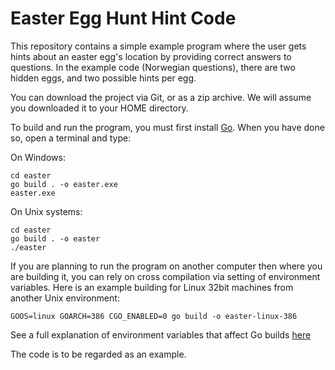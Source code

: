 # Easter Egg Hunt Hint Code

This repository contains a simple example program where the user gets hints about an easter egg's location by providing correct answers to questions. In the example code (Norwegian questions), there are two hidden eggs, and two possible hints per egg.

You can download the project via Git, or as a zip archive. We will assume you downloaded it to your HOME directory.

To build and run the program, you must first install [Go](https://golang.org/dl/). When you have done so, open a terminal and type:

On Windows:

    cd easter
    go build . -o easter.exe
    easter.exe

On Unix systems:

    cd easter
    go build . -o easter
    ./easter

If you are planning to run the program on another computer then where you are building it, you can rely on cross compilation via setting of environment variables. Here is an example building for Linux 32bit machines from another Unix environment:

    GOOS=linux GOARCH=386 CGO_ENABLED=0 go build -o easter-linux-386

See a full explanation of environment variables that affect Go builds [here](https://golang.org/cmd/go/#hdr-Environment_variables)

The code is to be regarded as an example.
